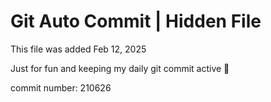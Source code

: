 # Git Auto Commit | Hidden File

This file was added Feb 12, 2025

Just for fun and keeping my daily git commit active 🤪

commit number: 210626
